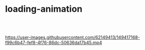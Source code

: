 # loading-animation
<br>
<br>

https://user-images.githubusercontent.com/62149413/149417168-f99c6b47-fef8-4f76-86dc-50636da17b45.mp4

